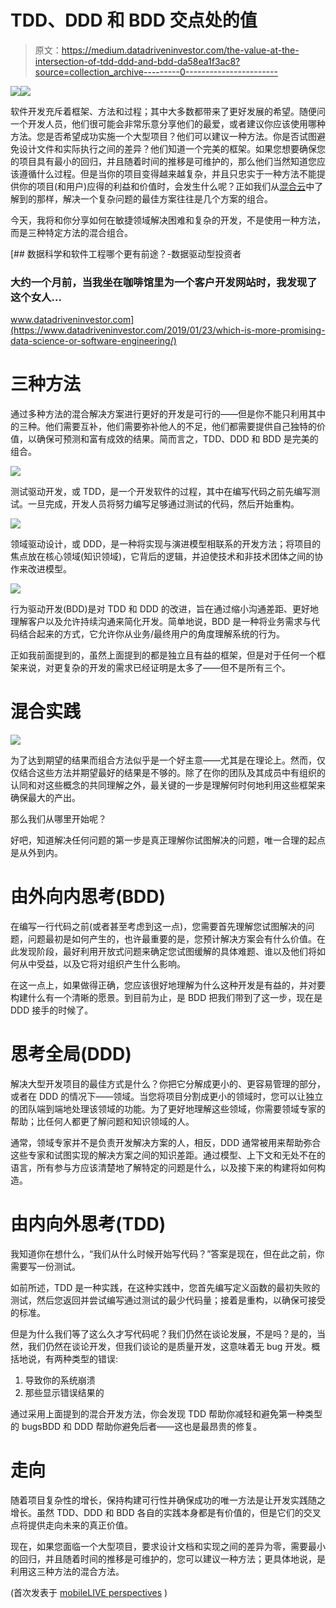 # TDD、DDD 和 BDD 交点处的值

> 原文：<https://medium.datadriveninvestor.com/the-value-at-the-intersection-of-tdd-ddd-and-bdd-da58ea1f3ac8?source=collection_archive---------0----------------------->

[![](img/d07047aec0663af3ba6704419e5f4335.png)](http://www.track.datadriveninvestor.com/1B9E)![](img/4840dc5c27d5135ce7ae08dd52f86bcb.png)

软件开发充斥着框架、方法和过程；其中大多数都带来了更好发展的希望。随便问一个开发人员，他们很可能会非常乐意分享他们的最爱，或者建议你应该使用哪种方法。您是否希望成功实施一个大型项目？他们可以建议一种方法。你是否试图避免设计文件和实际执行之间的差异？他们知道一个完美的框架。如果您想要确保您的项目具有最小的回归，并且随着时间的推移是可维护的，那么他们当然知道您应该遵循什么过程。但是当你的项目变得越来越复杂，并且只忠实于一种方法不能提供你的项目(和用户)应得的利益和价值时，会发生什么呢？正如我们从[混合云](https://perspectives.mobilelive.ca/blog/hybrid-cloud-strategy)中了解到的那样，解决一个复杂问题的最佳方案往往是几个方案的组合。

今天，我将和你分享如何在敏捷领域解决困难和复杂的开发，不是使用一种方法，而是三种特定方法的混合组合。

[](https://www.datadriveninvestor.com/2019/01/23/which-is-more-promising-data-science-or-software-engineering/) [## 数据科学和软件工程哪个更有前途？-数据驱动型投资者

### 大约一个月前，当我坐在咖啡馆里为一个客户开发网站时，我发现了这个女人…

www.datadriveninvestor.com](https://www.datadriveninvestor.com/2019/01/23/which-is-more-promising-data-science-or-software-engineering/) 

# 三种方法

通过多种方法的混合解决方案进行更好的开发是可行的——但是你不能只利用其中的三种。他们需要互补，他们需要弥补他人的不足，他们都需要提供自己独特的价值，以确保可预测和富有成效的结果。简而言之，TDD、DDD 和 BDD 是完美的组合。

![](img/60d6fdf497f88ee24d0cfc05c50abfd0.png)

测试驱动开发，或 TDD，是一个开发软件的过程，其中在编写代码之前先编写测试。一旦完成，开发人员将努力编写足够通过测试的代码，然后开始重构。

![](img/db90f60973610eeaf8351ebad48c38ef.png)

领域驱动设计，或 DDD，是一种将实现与演进模型相联系的开发方法；将项目的焦点放在核心领域(知识领域)，它背后的逻辑，并迫使技术和非技术团体之间的协作来改进模型。

![](img/14b70d9f63db848c613af6c6e070e9dd.png)

行为驱动开发(BDD)是对 TDD 和 DDD 的改进，旨在通过缩小沟通差距、更好地理解客户以及允许持续沟通来简化开发。简单地说，BDD 是一种将业务需求与代码结合起来的方式，它允许你从业务/最终用户的角度理解系统的行为。

正如我前面提到的，虽然上面提到的都是独立且有益的框架，但是对于任何一个框架来说，对更复杂的开发的需求已经证明是太多了——但不是所有三个。

# 混合实践

![](img/f8652c93f65f99a7b1c8c171108ae448.png)

为了达到期望的结果而组合方法似乎是一个好主意——尤其是在理论上。然而，仅仅结合这些方法并期望最好的结果是不够的。除了在你的团队及其成员中有组织的认同和对这些概念的共同理解之外，最关键的一步是理解何时何地利用这些框架来确保最大的产出。

那么我们从哪里开始呢？

好吧，知道解决任何问题的第一步是真正理解你试图解决的问题，唯一合理的起点是从外到内。

# 由外向内思考(BDD)

在编写一行代码之前(或者甚至考虑到这一点)，您需要首先理解您试图解决的问题，问题最初是如何产生的，也许最重要的是，您预计解决方案会有什么价值。在此发现阶段，最好利用开放式问题来确定您试图缓解的具体难题、谁以及他们将如何从中受益，以及它将对组织产生什么影响。

在这一点上，如果做得正确，您应该很好地理解为什么这种开发是有益的，并对要构建什么有一个清晰的愿景。到目前为止，是 BDD 把我们带到了这一步，现在是 DDD 接手的时候了。

# 思考全局(DDD)

解决大型开发项目的最佳方式是什么？你把它分解成更小的、更容易管理的部分，或者在 DDD 的情况下——领域。当您将项目分割成更小的领域时，您可以让独立的团队端到端地处理该领域的功能。为了更好地理解这些领域，你需要领域专家的帮助；比任何人都更了解问题和知识领域的人。

通常，领域专家并不是负责开发解决方案的人，相反，DDD 通常被用来帮助弥合这些专家和试图实现的解决方案之间的知识差距。通过模型、上下文和无处不在的语言，所有参与方应该清楚地了解特定的问题是什么，以及接下来的构建将如何构造。

# 由内向外思考(TDD)

我知道你在想什么，“我们从什么时候开始写代码？”答案是现在，但在此之前，你需要写一份测试。

如前所述，TDD 是一种实践，在这种实践中，您首先编写定义函数的最初失败的测试，然后您返回并尝试编写通过测试的最少代码量；接着是重构，以确保可接受的标准。

但是为什么我们等了这么久才写代码呢？我们仍然在谈论发展，不是吗？是的，当然，我们仍然在谈论开发，但我们谈论的是质量开发，这意味着无 bug 开发。概括地说，有两种类型的错误:

1.  导致你的系统崩溃
2.  那些显示错误结果的

通过采用上面提到的混合开发方法，你会发现 TDD 帮助你减轻和避免第一种类型的 bugsBDD 和 DDD 帮助你避免后者——这也是最昂贵的修复。

# 走向

随着项目复杂性的增长，保持构建可行性并确保成功的唯一方法是让开发实践随之增长。虽然 TDD、DDD 和 BDD 各自的实践本身都是有价值的，但是它们的交叉点将提供走向未来的真正价值。

现在，如果您面临一个大型项目，要求设计文档和实现之间的差异为零，需要最小的回归，并且随着时间的推移是可维护的，您可以建议一种方法；更具体地说，是利用这三种方法的混合方法。

(首次发表于 [mobileLIVE perspectives](https://perspectives.mobilelive.ca/blog/value-of-tdd-bdd-ddd) )